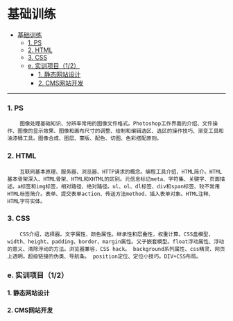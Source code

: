 基础训练
===

<!-- TOC -->

- [基础训练](#基础训练)
    - [1. PS](#1-ps)
    - [2. HTML](#2-html)
    - [3. CSS](#3-css)
    - [e. 实训项目（1/2）](#e-实训项目12)
        - [1. 静态网站设计](#1-静态网站设计)
        - [2. CMS网站开发](#2-cms网站开发)

<!-- /TOC -->

---
### 1. PS
```
    图像处理基础知识、分辨率常用的图像文件格式。Photoshop工作界面的介绍、文件操作、图像的显示效果、图像和画布尺寸的调整、绘制和编辑选区、选区的操作技巧、渐变工具和油漆桶工具。图像合成、图层、蒙版、配色、切图、色彩搭配原则。
```
### 2. HTML
```
    互联网基本原理、服务器、浏览器、HTTP请求的概念。编程工具介绍、HTML简介。HTML基本骨架深入、HTML骨架、HTML和XHTML的区别。元信息标记meta、字符集、关键字、页面描述。a标签和img标签，相对路径、绝对路径。ul、ol、dl标签、div和span标签、较不常用HTML标签简介。表单、提交表单action、传送方法method、插入表单对象。HTML注释、HTML字符实体。
```
### 3. CSS
```
    CSS介绍，选择器。文字属性、颜色属性。继承性和层叠性，权重计算。CSS盒模型，width、height、padding、border、margin属性。父子嵌套模型。float浮动属性、浮动的意义、清除浮动的方法。浏览器兼容，CSS hack。 background系列属性、css精灵、网页上透明。超级链接的伪类、导航条。 position定位、定位小技巧。DIV+CSS布局。
```
### e. 实训项目（1/2）
#### 1. 静态网站设计
#### 2. CMS网站开发
